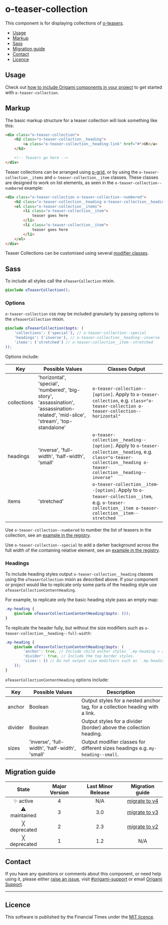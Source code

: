 # o-teaser-collection

This component is for displaying collections of [o-teasers](http://registry.origami.ft.com/components/o-teaser).

- [Usage](#usage)
- [Markup](#markup)
- [Sass](#sass)
- [Migration guide](#migration-guide)
- [Contact](#contact)
- [Licence](#licence)

## Usage

Check out [how to include Origami components in your project](https://origami.ft.com/documentation/components/#including-origami-components-in-your-project) to get started with `o-teaser-collection`.

## Markup

The basic markup structure for a teaser collection will look something like this:

```html
<div class="o-teaser-collection">
	<h2 class="o-teaser-collection__heading">
		<a class="o-teaser-collection__heading-link" href="#">UK</a>
	</h2>

	<!-- Teasers go here -->
</div>
```

Teaser collections can be arranged using [o-grid](http://registry.origami.ft.com/components/o-grid), or by using the `o-teaser-collection__items` and `o-teaser-collection__item` classes. These classes are designed to work on list elements, as seen in the `o-teaser-collection--numbered` example:

```html
<div class="o-teaser-collection o-teaser-collection--numbered">
	<h2 class="o-teaser-collection__heading o-teaser-collection__heading--full-width">Most read</h2>
	<ol class="o-teaser-collection__items">
		<li class="o-teaser-collection__item">
			teaser goes here
		</li>
		<li class="o-teaser-collection__item">
			teaser goes here
		</li>
	</ol>
</div>
```

Teaser Collections can be customised using several [modifier classes](#options).

## Sass

To include all styles call the `oTeaserCollection` mixin.

```scss
@include oTeaserCollection();
```

### Options

`o-teaser-collection` css may be included granularly by passing options to the `oTeaserCollection` mixin.

```scss
@include oTeaserCollection($opts: (
	'collections': ('special'), // o-teaser-collection--special
	'headings': ('inverse'), // o-teaser-collection__heading--inverse
	'items': ('stretched') // o-teaser-collection__item--stretched
));
```

Options include:

| Key                 | Possible Values                                                                                                                       | Classes Output  |
|---------------------|---------------------------------------------------------------------------------------------------------------------------------------|----------------------------------------------------------------------------------------------------------------------------------------------------------------------|
| collections         | 'horizontal', 'special', 'numbered', 'big-story', 'assassination', 'assassination-related', 'mid-slice', 'stream', 'top-standalone'   | `o-teaser-collection--[option]`. Apply to `o-teaser-collection`, e.g. `class="o-teaser-collection o-teaser-collection--horizontal"`                                  |
| headings            | 'inverse', 'full-width', 'half-width', 'small'                                                                                        | `o-teaser-collection__heading--[option]`. Apply to `o-teaser-collection__heading`, e.g. `class="o-teaser-collection__heading o-teaser-collection__heading--inverse"` |
| items               | 'stretched'                                                                                                                           | `o-teaser-collection__item--[option]`. Apply to `o-teaser-collection__item`, e.g. `o-teaser-collection__item o-teaser-collection__item--stretched`                   |


Use `o-teaser-collection--numbered` to number the list of teasers in the collection, see an [example in the registry](http://registry.origami.ft.com/components/o-teaser-collection).

Use `o-teaser-collection--special` to add a darker background across the full width of the containing relative element, see an [example in the registry](http://registry.origami.ft.com/components/o-teaser-collection).


### Headings

To include heading styles output `o-teaser-collection__heading` classes using the `oTeaserCollection` mixin as described above. If your component or project would like to replicate only some parts of the heading style use `oTeaserCollectionContentHeading`.

For example, to replicate only the basic heading style pass an empty map:
```scss
.my-heading {
	@include oTeaserCollectionContentHeading($opts: ());
}
```

To replicate the header fully, but without the size modifiers such as `o-teaser-collection__heading--full-width`:
```scss
.my-heading {
	@include oTeaserCollectionContentHeading($opts: (
		'anchor': true, // Include child anchor styles `.my-heading > a`
		'divider': true, // Include the top border styles.
		'sizes': () // Do not output size modifiers such as `.my-heading--small`.
	));
}
```

`oTeaserCollectionContentHeading` options include:

| Key       | Possible Values                                 | Description                                                                  |
|-----------|-------------------------------------------------|-------------------------------------------------------------------------------|
| anchor    | Boolean                                         | Output styles for a nested anchor tag, for a collection heading with a link.  |
| divider   | Boolean                                         | Output styles for a divider (border) above the collection heading.            |
| sizes     | 'inverse', 'full-width', 'half-width', 'small'  | Output modifier classes for different sizes headings e.g. `my-heading--small`.|


## Migration guide

State | Major Version | Last Minor Release | Migration guide |
:---: | :---: | :---: | :---:
✨ active | 4 | N/A | [migrate to v4](MIGRATION.md#migrating-from-v3-to-v4) |
⚠ maintained | 3 | 3.0 | [migrate to v3](MIGRATION.md#migrating-from-v2-to-v3) |
╳ deprecated | 2 | 2.3 | [migrate to v2](MIGRATION.md#migrating-from-v1-to-v2) |
╳ deprecated | 1 | 1.2 | N/A |

## Contact

If you have any questions or comments about this component, or need help using it, please either [raise an issue](https://github.com/Financial-Times/o-teaser-collection/issues), visit [#origami-support](https://financialtimes.slack.com/messages/origami-support/) or email [Origami Support](mailto:origami-support@ft.com).

***

## Licence

This software is published by the Financial Times under the [MIT licence](http://opensource.org/licenses/MIT).
